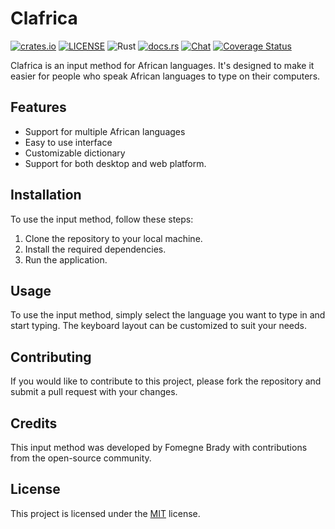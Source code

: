 # Clafrica

[![crates.io](https://img.shields.io/crates/v/clafrica.svg)](https://crates.io/crates/clafrica)
[![LICENSE](https://img.shields.io/crates/l/clafrica.svg)](https://github.com/pythonbrad/clafrica/blob/main/LICENSE)
![Rust](https://github.com/pythonbrad/clafrica/workflows/Rust/badge.svg)
[![docs.rs](https://docs.rs/clafrica/badge.svg)](https://docs.rs/clafrica)
[![Chat](https://img.shields.io/discord/1101565344692318320?logo=discord&logoColor=white)](https://discord.gg/C6TDEgzDzY)
[![Coverage Status](https://coveralls.io/repos/github/pythonbrad/clafrica/badge.svg?branch=main)](https://coveralls.io/github/pythonbrad/clafrica?branch=main)


Clafrica is an input method for African languages. It's designed to make it easier for people who speak African languages to type on their computers.

## Features

- Support for multiple African languages
- Easy to use interface
- Customizable dictionary
- Support for both desktop and web platform.

## Installation

To use the input method, follow these steps:

1. Clone the repository to your local machine.
2. Install the required dependencies.
3. Run the application.

## Usage

To use the input method, simply select the language you want to type in and start typing. The keyboard layout can be customized to suit your needs. 

## Contributing

If you would like to contribute to this project, please fork the repository and submit a pull request with your changes. 

## Credits

This input method was developed by Fomegne Brady with contributions from the open-source community. 

## License

This project is licensed under the [MIT](LICENSE) license.